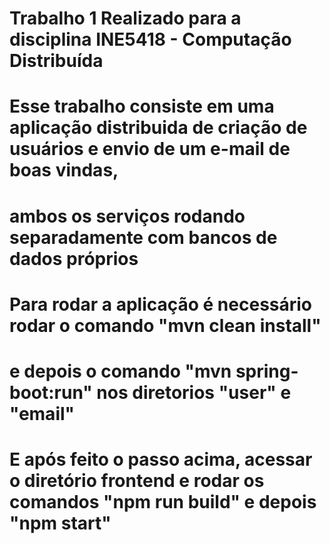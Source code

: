 # Trabalho 1 Realizado para a disciplina INE5418 - Computação Distribuída

# Esse trabalho consiste em uma aplicação distribuida de criação de usuários e envio de um e-mail de boas vindas,
# ambos os serviços rodando separadamente com bancos de dados próprios

# Para rodar a aplicação é necessário rodar o comando "mvn clean install"
# e depois o comando "mvn spring-boot:run" nos diretorios "user" e "email"
# E após feito o passo acima, acessar o diretório frontend e rodar os comandos "npm run build" e depois "npm start"